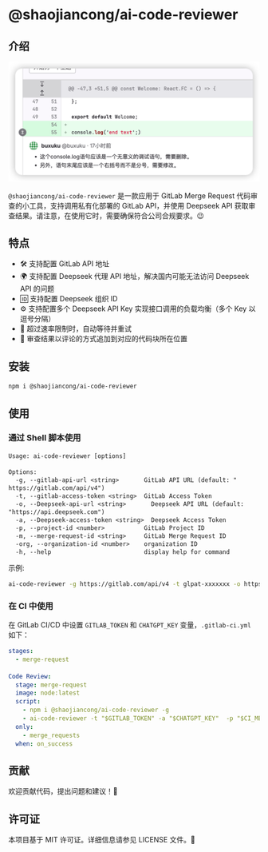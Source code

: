 # @shaojiancong/ai-code-reviewer

## 介绍

![](preview.png)

`@shaojiancong/ai-code-reviewer` 是一款应用于 GitLab Merge Request 代码审查的小工具，支持调用私有化部署的 GitLab API，并使用 Deepseek API 获取审查结果。请注意，在使用它时，需要确保符合公司合规要求。😉


## 特点

- 🛠️ 支持配置 GitLab API 地址
- 🌍 支持配置 Deepseek 代理 API 地址，解决国内可能无法访问 Deepseek API 的问题
- 🆔 支持配置 Deepseek 组织 ID
- ⚙️ 支持配置多个 Deepseek API Key 实现接口调用的负载均衡（多个 Key 以逗号分隔）
- 🚦 超过速率限制时，自动等待并重试
- 💬 审查结果以评论的方式追加到对应的代码块所在位置


## 安装

```sh
npm i @shaojiancong/ai-code-reviewer
`````

## 使用

### 通过 Shell 脚本使用

```shell
Usage: ai-code-reviewer [options]

Options:
  -g, --gitlab-api-url <string>       GitLab API URL (default: " https://gitlab.com/api/v4")
  -t, --gitlab-access-token <string>  GitLab Access Token
  -o, --Deepseek-api-url <string>       Deepseek API URL (default: "https://api.deepseek.com")
  -a, --Deepseek-access-token <string>  Deepseek Access Token
  -p, --project-id <number>           GitLab Project ID
  -m, --merge-request-id <string>     GitLab Merge Request ID
  -org, --organization-id <number>    organization ID
  -h, --help                          display help for command
```

示例:

```sh
ai-code-reviewer -g https://gitlab.com/api/v4 -t glpat-xxxxxxx -o https://api.deepseek.com -a skxxxxxxx,skxxxxxxx -p 432288 -m 8
```

### 在 CI 中使用

在 GitLab CI/CD 中设置 `GITLAB_TOKEN` 和 `CHATGPT_KEY` 变量，`.gitlab-ci.yml` 如下：

```yml
stages:
  - merge-request

Code Review:
  stage: merge-request  
  image: node:latest
  script:
    - npm i @shaojiancong/ai-code-reviewer -g
    - ai-code-reviewer -t "$GITLAB_TOKEN" -a "$CHATGPT_KEY"  -p "$CI_MERGE_REQUEST_PROJECT_ID" -m "$CI_MERGE_REQUEST_IID"
  only:
    - merge_requests
  when: on_success
```

## 贡献
欢迎贡献代码，提出问题和建议！👏

## 许可证
本项目基于 MIT 许可证。详细信息请参见 LICENSE 文件。📜